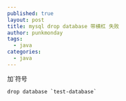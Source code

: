 ```yaml
---
published: true
layout: post
title: mysql drop database 带横杠 失败
author: punkmonday
tags:
  - java
categories:
  - java
---
```

加`符号

```
drop database `test-database`
```